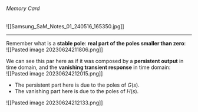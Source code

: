 ###### Memory Card
![[Samsung_SaM_Notes_01_240516_165350.jpg]]

---
Remember what is a **stable pole**: **real part of the poles smaller than zero**:<br>![[Pasted image 20230624211806.png]]

We can see this par here as if it was composed by a **persistent output** in time domain, and the **vanishing transient response** in time domain: <br>![[Pasted image 20230624212015.png]]
- The persistent part here is due to the poles of $G(s)$. 
- The vanishing part here is due to the poles of $H(s)$. 

![[Pasted image 20230624212133.png]]
